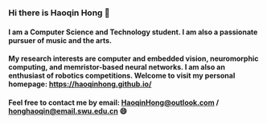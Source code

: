 ### Hi there is Haoqin Hong 👋

#### I am a Computer Science and Technology student. I am also a passionate pursuer of music and the arts. 
#### My research interests are computer and embedded vision, neuromorphic computing, and memristor-based neural networks. I am also an enthusiast of robotics competitions. Welcome to visit my personal homepage: <a herf="//haoqinhong.github.io/">https://haoqinhong.github.io/</a>
#### Feel free to contact me by email: HaoqinHong@outlook.com / honghaoqin@email.swu.edu.cn 😄

<!--
**HaoqinHong/haoqinhong** is a ✨ _special_ ✨ repository because its `README.md` (this file) appears on your GitHub profile.

Here are some ideas to get you started:

- 🔭 I’m currently working on ...
- 🌱 I’m currently learning ...
- 👯 I’m looking to collaborate on ...
- 🤔 I’m looking for help with ...
- 💬 Ask me about ...
- 📫 How to reach me: ...
- 😄 Pronouns: ...
- ⚡ Fun fact: ...
-->
